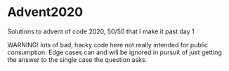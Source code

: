 # Advent2020
Solutions to advent of code 2020, 50/50 that I make it past day 1

WARNING! lots of bad, hacky code here not really intended for public consumption. Edge cases can and will be ignored in pursuit of just getting the answer to the single case the question asks. 
